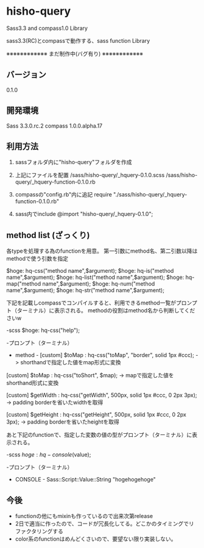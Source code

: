 hisho-query
===========
Sass3.3 and compass1.0 Library

sass3.3(RC)とcompassで動作する、sass function Library

※※※※※※※※※※※※
まだ制作中(バグ有り)
※※※※※※※※※※※※

バージョン
------
0.1.0

開発環境
------
Sass 3.3.0.rc.2
compass 1.0.0.alpha.17


利用方法
------

1. sassフォルダ内に"hisho-query"フォルダを作成

2. 上記にファイルを配置
/sass/hisho-query/_hquery-0.1.0.scss
/sass/hisho-query/_hquery-function-0.1.0.rb

3. compassの"config.rb"内に追記
  require "./sass/hisho-query/_hquery-function-0.1.0.rb"

4. sass内でinclude
  @import "hisho-query/_hquery-0.1.0";


method list (ざっくり)
------

各typeを処理する為のfunctionを用意。
第一引数にmethod名、第二引数以降はmethodで使う引数を指定

  $hoge: hq-css("method name",$argument);
  $hoge: hq-is("method name",$argument);
  $hoge: hq-list("method name",$argument);
  $hoge: hq-map("method name",$argument);
  $hoge: hq-num("method name",$argument);
  $hoge: hq-str("method name",$argument);


下記を記載しcompassでコンパイルすると、利用できるmethod一覧がプロンプト（ターミナル）に表示される。
methodの役割はmethod名から判断してくださいw

-scss
  $hoge: hq-css("help");

-プロンプト（ターミナル）
  - method -
  [custom]  $toMap : hq-css("toMap", "border", solid 1px #ccc);
            -> shorthandで指定した値をmap形式に変換
  
  [custom]  $toMap : hq-css("toShort", $map);
            -> mapで指定した値をshorthand形式に変換
  
  [custom]  $getWidth  : hq-css("getWidth", 500px, solid 1px #ccc, 0 2px 3px);
            -> padding borderを省いたwidthを取得
  
  [custom]  $getHeight : hq-css("getHeight", 500px, solid 1px #ccc, 0 2px 3px);
            -> padding borderを省いたheightを取得


あと下記のfunctionで、指定した変数の値の型がプロンプト（ターミナル）に表示される。

-scss
  $hoge: hq-console($value);

-プロンプト（ターミナル）

  - CONSOLE -
  Sass::Script::Value::String
  "hogehogehoge"



今後
------
* functionの他にもmixinも作っているので出来次第release
* 2日で適当に作ったので、コードが冗長化してる。どこかのタイミングでリファクタリングする
* color系のfunctionはめんどくさいので、要望ない限り実装しない。






